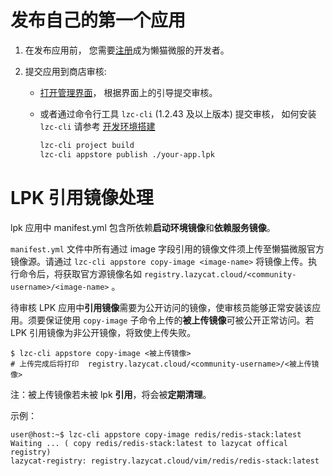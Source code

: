 # 发布自己的第一个应用

1. 在发布应用前， 您需要[注册](https://lazycat.cloud/login?redirect=https://developer.lazycat.cloud/)成为懒猫微服的开发者。

2. 提交应用到商店审核:

    - [打开管理界面](https://developer.lazycat.cloud/manage)， 根据界面上的引导提交审核。

    - 或者通过命令行工具 `lzc-cli` (1.2.43 及以上版本) 提交审核， 如何安装 `lzc-cli` 请参考 [开发环境搭建](https://developer.lazycat.cloud/lzc-cli.html)

        ```bash
        lzc-cli project build
        lzc-cli appstore publish ./your-app.lpk
        ```

# LPK 引用镜像处理

lpk 应用中 manifest.yml 包含所依赖**启动环境镜像**和**依赖服务镜像**。

`manifest.yml` 文件中所有通过 image 字段引用的镜像文件须上传至懒猫微服官方镜像源。请通过 `lzc-cli appstore copy-image <image-name>` 将镜像上传。执行命令后，将获取官方源镜像名如 `registry.lazycat.cloud/<community-username>/<image-name>` 。

待审核 LPK 应用中**引用镜像**需要为公开访问的镜像，使审核员能够正常安装该应用。须要保证使用 `copy-image` 子命令上传的**被上传镜像**可被公开正常访问。若 LPK 引用镜像为非公开镜像，将致使上传失败。

```
$ lzc-cli appstore copy-image <被上传镜像>
# 上传完成后将打印  registry.lazycat.cloud/<community-username>/<被上传镜像>
```

注：被上传镜像若未被 lpk **引用**，将会被**定期清理**。

示例：
```
user@host:~$ lzc-cli appstore copy-image redis/redis-stack:latest
Waiting ... ( copy redis/redis-stack:latest to lazycat offical registry)
lazycat-registry: registry.lazycat.cloud/vim/redis/redis-stack:latest
```
